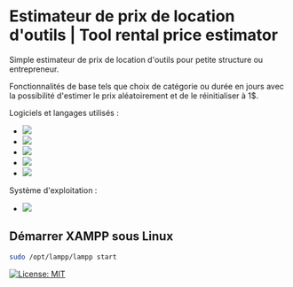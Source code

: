 ﻿

# Estimateur de prix de location d'outils | Tool rental price estimator
 
Simple estimateur de prix de location d'outils pour petite structure ou entrepreneur.

Fonctionnalités de base tels que choix de catégorie ou durée en jours avec la possibilité d'estimer le prix aléatoirement et de le réinitialiser à 1$.

Logiciels et langages utilisés :
* <img src="https://img.shields.io/badge/php-%23777BB4.svg?&style=for-the-badge&logo=php&logoColor=white"/>
* <img src="https://img.shields.io/badge/apache%20-%23D42029.svg?&style=for-the-badge&logo=apache&logoColor=white"/>

* <img src="https://img.shields.io/badge/javascript%20-%23323330.svg?&style=for-the-badge&logo=javascript&logoColor=%23F7DF1E"/>

* <img src="https://img.shields.io/badge/html5%20-%23E34F26.svg?&style=for-the-badge&logo=html5&logoColor=white"/>
* <img src="https://img.shields.io/badge/css3%20-%231572B6.svg?&style=for-the-badge&logo=css3&logoColor=white"/>

Système d'exploitation :
* <img src="https://img.shields.io/badge/MX--Linux-19.3-lightgrey"/>

## Démarrer XAMPP sous Linux
```bash
sudo /opt/lampp/lampp start
```

[![License: MIT](https://img.shields.io/badge/License-MIT-blue.svg)](https://opensource.org/licenses/MIT)
